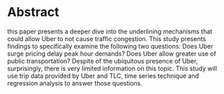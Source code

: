 

# Abstract
this paper presents a deeper dive into the underlining mechanisms that could allow Uber to not cause traffic congestion. This study presents findings to specifically examine the following two questions: Does Uber surge pricing delay peak hour demands? Does Uber allow greater use of public transportation?  Despite of the ubiquitous presence of Uber, surprisingly, there is very limited information on this topic. This study will use trip data provided by Uber and TLC, time series technique and regression analysis to answer those questions. 


